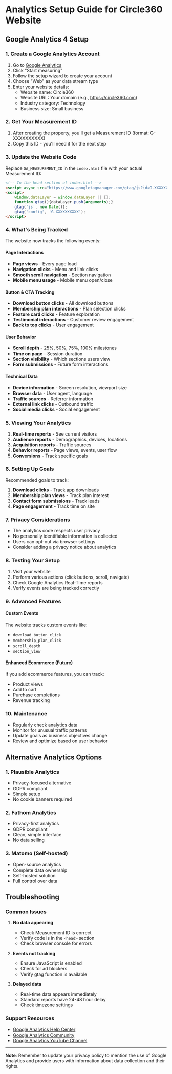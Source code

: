 # Analytics Setup Guide for Circle360 Website

## Google Analytics 4 Setup

### 1. Create a Google Analytics Account

1. Go to [Google Analytics](https://analytics.google.com/)
2. Click "Start measuring"
3. Follow the setup wizard to create your account
4. Choose "Web" as your data stream type
5. Enter your website details:
   - Website name: Circle360
   - Website URL: Your domain (e.g., https://circle360.com)
   - Industry category: Technology
   - Business size: Small business

### 2. Get Your Measurement ID

1. After creating the property, you'll get a Measurement ID (format: G-XXXXXXXXXX)
2. Copy this ID - you'll need it for the next step

### 3. Update the Website Code

Replace `GA_MEASUREMENT_ID` in the `index.html` file with your actual Measurement ID:

```html
<!-- In the head section of index.html -->
<script async src="https://www.googletagmanager.com/gtag/js?id=G-XXXXXXXXXX"></script>
<script>
    window.dataLayer = window.dataLayer || [];
    function gtag(){dataLayer.push(arguments);}
    gtag('js', new Date());
    gtag('config', 'G-XXXXXXXXXX');
</script>
```

### 4. What's Being Tracked

The website now tracks the following events:

#### Page Interactions
- **Page views** - Every page load
- **Navigation clicks** - Menu and link clicks
- **Smooth scroll navigation** - Section navigation
- **Mobile menu usage** - Mobile menu open/close

#### Button & CTA Tracking
- **Download button clicks** - All download buttons
- **Membership plan interactions** - Plan selection clicks
- **Feature card clicks** - Feature exploration
- **Testimonial interactions** - Customer review engagement
- **Back to top clicks** - User engagement

#### User Behavior
- **Scroll depth** - 25%, 50%, 75%, 100% milestones
- **Time on page** - Session duration
- **Section visibility** - Which sections users view
- **Form submissions** - Future form interactions

#### Technical Data
- **Device information** - Screen resolution, viewport size
- **Browser data** - User agent, language
- **Traffic sources** - Referrer information
- **External link clicks** - Outbound traffic
- **Social media clicks** - Social engagement

### 5. Viewing Your Analytics

1. **Real-time reports** - See current visitors
2. **Audience reports** - Demographics, devices, locations
3. **Acquisition reports** - Traffic sources
4. **Behavior reports** - Page views, events, user flow
5. **Conversions** - Track specific goals

### 6. Setting Up Goals

Recommended goals to track:

1. **Download clicks** - Track app downloads
2. **Membership plan views** - Track plan interest
3. **Contact form submissions** - Track leads
4. **Page engagement** - Track time on site

### 7. Privacy Considerations

- The analytics code respects user privacy
- No personally identifiable information is collected
- Users can opt-out via browser settings
- Consider adding a privacy notice about analytics

### 8. Testing Your Setup

1. Visit your website
2. Perform various actions (click buttons, scroll, navigate)
3. Check Google Analytics Real-Time reports
4. Verify events are being tracked correctly

### 9. Advanced Features

#### Custom Events
The website tracks custom events like:
- `download_button_click`
- `membership_plan_click`
- `scroll_depth`
- `section_view`

#### Enhanced Ecommerce (Future)
If you add ecommerce features, you can track:
- Product views
- Add to cart
- Purchase completions
- Revenue tracking

### 10. Maintenance

- Regularly check analytics data
- Monitor for unusual traffic patterns
- Update goals as business objectives change
- Review and optimize based on user behavior

## Alternative Analytics Options

### 1. Plausible Analytics
- Privacy-focused alternative
- GDPR compliant
- Simple setup
- No cookie banners required

### 2. Fathom Analytics
- Privacy-first analytics
- GDPR compliant
- Clean, simple interface
- No data selling

### 3. Matomo (Self-hosted)
- Open-source analytics
- Complete data ownership
- Self-hosted solution
- Full control over data

## Troubleshooting

### Common Issues

1. **No data appearing**
   - Check Measurement ID is correct
   - Verify code is in the `<head>` section
   - Check browser console for errors

2. **Events not tracking**
   - Ensure JavaScript is enabled
   - Check for ad blockers
   - Verify gtag function is available

3. **Delayed data**
   - Real-time data appears immediately
   - Standard reports have 24-48 hour delay
   - Check timezone settings

### Support Resources

- [Google Analytics Help Center](https://support.google.com/analytics/)
- [Google Analytics Community](https://support.google.com/analytics/community)
- [Google Analytics YouTube Channel](https://www.youtube.com/user/googleanalytics)

---

**Note**: Remember to update your privacy policy to mention the use of Google Analytics and provide users with information about data collection and their rights. 